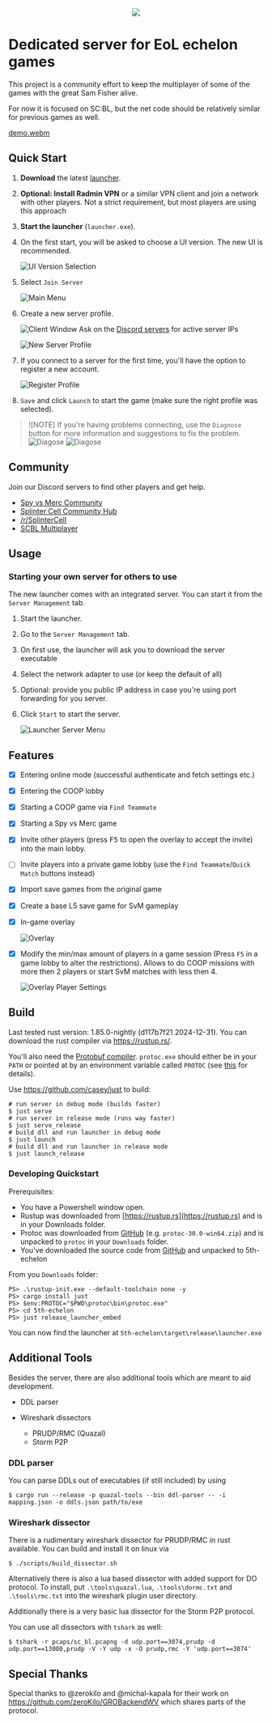 <p align="center">
    <img src="./docs/logo.png">
</p>

# Dedicated server for EoL echelon games

This project is a community effort to keep the multiplayer of some
of the games with the great Sam Fisher alive.

For now it is focused on SC:BL, but the net code should be relatively
similar for previous games as well.

[demo.webm](https://github.com/user-attachments/assets/89b33088-aa56-441c-bedc-866c7fa15f1f)

## Quick Start

1.  **Download** the latest [launcher](https://github.com/unixoide/5th-echelon/releases/latest).
2.  **Optional: Install Radmin VPN** or a similar VPN client and join a network with other players. Not a strict requirement, but most players are using this approach
3.  **Start the launcher** (`launcher.exe`).
4.  On the first start, you will be asked to choose a UI version. The new UI is recommended.

    ![UI Version Selection](./docs/ui_version_selection_startup.png)

5.  Select `Join Server`

    ![Main Menu](./docs/launcher_main_menu_annotated.png)

6.  Create a new server profile.

    ![Client Window](./docs/launcher_client_menu.png)
    Ask on the [Discord servers](#community) for active server IPs

    ![New Server Profile](./docs/add_profile_annotated.png)

7.  If you connect to a server for the first time, you'll have the option to register a new account.

    ![Register Profile](./docs/add_profile_register.png)

8.  `Save` and click `Launch` to start the game (make sure the right profile was selected).

> ![NOTE]
> If you're having problems connecting, use the `Diagnose` button for more information and suggestions to fix the problem.
> ![Diagose](./docs/launcher_diagnose_red.png)
> ![Diagose](./docs/launcher_diagnose_green.png)

## Community

Join our Discord servers to find other players and get help.

- [Spy vs Merc Community](https://discord.com/invite/YgccjKPUNm)
- [Splinter Cell Community Hub](https://discord.com/invite/ubX9D9v)
- [/r/SplinterCell](https://discord.gg/ywdszwF)
- [SCBL Multiplayer](https://discord.gg/uJH5Sv5Zw3)

## Usage

### Starting your own server for others to use

The new launcher comes with an integrated server. You can start it from the `Server Management` tab.

1.  Start the launcher.
2.  Go to the `Server Management` tab.
3.  On first use, the launcher will ask you to download the server executable
4.  Select the network adapter to use (or keep the default of all)
5.  Optional: provide you public IP address in case you're using port forwarding for you server. 
3.  Click `Start` to start the server.

    ![Launcher Server Menu](./docs/launcher_server_menu_started.png)


## Features

- [X] Entering online mode (successful authenticate and fetch settings etc.)
- [X] Entering the COOP lobby
- [X] Starting a COOP game via `Find Teammate`
- [X] Starting a Spy vs Merc game
- [X] Invite other players (press <kbd>F5</kbd> to open the overlay to accept the invite) into the main lobby.
- [ ] Invite players into a private game lobby (use the `Find Teammate`/`Quick Match` buttons instead)
- [X] Import save games from the original game
- [X] Create a base L5 save game for SvM gameplay
- [X] In-game overlay

  ![Overlay](./docs/overlay_msg.png)
- [X] Modify the min/max amount of players in a game session (Press `F5` in a game lobby to alter the restrictions). 
      Allows to do COOP missions with more then 2 players or start SvM matches with less then 4.

  ![Overlay Player Settings](./docs/overlay_player_requirements.png)

## Build

Last tested rust version: 1.85.0-nightly (d117b7f21 2024-12-31). You can download the rust compiler via https://rustup.rs/.

You'll also need the [Protobuf compiler](https://github.com/protocolbuffers/protobuf/releases/latest). `protoc.exe` should either
be in your `PATH` or pointed at by an environment variable called `PROTOC` (see [this](https://docs.rs/prost-build/latest/prost_build/#sourcing-protoc) for details).

Use https://github.com/casey/just to build:

```shell
# run server in debug mode (builds faster)
$ just serve
# run server in release mode (runs way faster)
$ just serve_release
# build dll and run launcher in debug mode
$ just launch
# build dll and run launcher in release mode
$ just launch_release
```

### Developing Quickstart

Prerequisites:

- You have a Powershell window open.
- Rustup was downloaded from [https://rustup.rs](https://rustup.rs) and is in your Downloads folder.
- Protoc was downloaded from [GitHub](https://github.com/protocolbuffers/protobuf/releases/latest) (e.g. `protoc-30.0-win64.zip`) and is unpacked to `protoc` in your `Downloads` folder.
- You've downloaded the source code from [GitHub](https://github.com/unixoide/5th-echelon/releases/latest/) and unpacked to 5th-echelon

From you `Downloads` folder:

```shell
PS> .\rustup-init.exe --default-toolchain none -y
PS> cargo install just
PS> $env:PROTOC="$PWD\protoc\bin\protoc.exe"
PS> cd 5th-echelon
PS> just release_launcher_embed
```

You can now find the launcher at `5th-echelon\target\release\launcher.exe`

## Additional Tools

Besides the server, there are also additional tools which are meant to aid development.

- DDL parser
- Wireshark dissectors

  - PRUDP/RMC (Quazal)
  - Storm P2P

### DDL parser

You can parse DDLs out of executables (if still included) by using

```shell
$ cargo run --release -p quazal-tools --bin ddl-parser -- -i mapping.json -o ddls.json path/to/exe
```

### Wireshark dissector

There is a rudimentary wireshark dissector for PRUDP/RMC in rust available. You can build and install it on linux via

```shell
$ ./scripts/build_dissector.sh
```

Alternatively there is also a lua based dissector with added support for DO protocol. To install, put `.\tools\quazal.lua`, `.\tools\dormc.txt` and `.\tools\rmc.txt` into the wireshark plugin user directory.

Additionally there is a very basic lua dissector for the Storm P2P protocol.

You can use all dissectors with `tshark` as well:

```
$ tshark -r pcaps/sc_bl.pcapng -d udp.port==3074,prudp -d udp.port==13000,prudp -V -Y udp -x -O prudp,rmc -Y 'udp.port==3074'
```

## Special Thanks

Special thanks to @zerokilo and @michal-kapala for their work on https://github.com/zeroKilo/GROBackendWV
which shares parts of the protocol.
